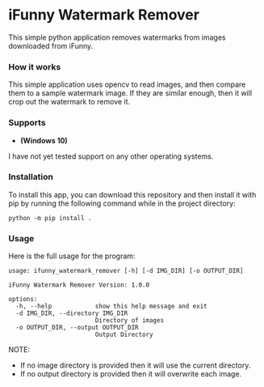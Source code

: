 # iFunny Watermark Remover
This simple python application removes watermarks from images downloaded from iFunny. 

### How it works
This simple application uses opencv to read images, and then compare them to a sample watermark image. If they are similar enough, then it will crop out the watermark to remove it.

### Supports
- **(Windows 10)**

I have not yet tested support on any other operating systems.

### Installation
To install this app, you can download this repository and then install it with pip by running the following command while in the project directory:
```shell
python -m pip install .
```

### Usage
Here is the full usage for the program:
```shell
usage: ifunny_watermark_remover [-h] [-d IMG_DIR] [-o OUTPUT_DIR]

iFunny Watermark Remover Version: 1.0.0

options:
  -h, --help            show this help message and exit
  -d IMG_DIR, --directory IMG_DIR
                        Directory of images
  -o OUTPUT_DIR, --output OUTPUT_DIR
                        Output Directory
```
NOTE:  
- If no image directory is provided then it will use the current directory.  
- If no output directory is provided then it will overwrite each image.
